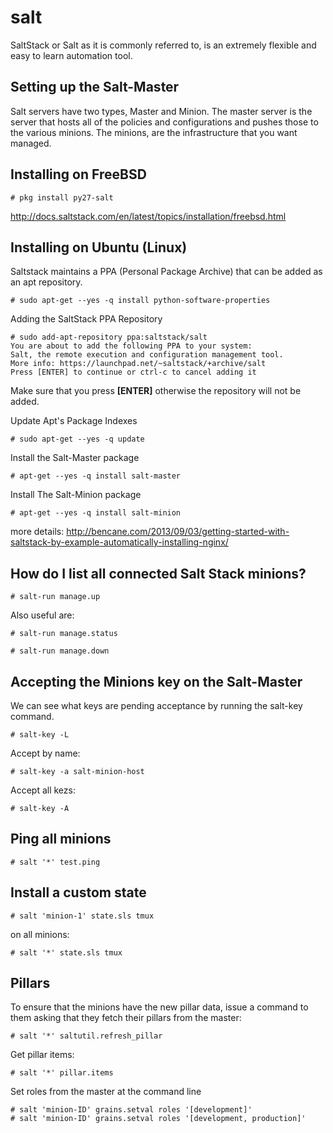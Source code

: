 salt
====

SaltStack or Salt as it is commonly referred to, is an extremely flexible and easy to learn automation tool.

Setting up the Salt-Master
--------------------------

Salt servers have two types, Master and Minion. The master server is the server that hosts all of the policies and configurations and pushes those to the various minions. The minions, are the infrastructure that you want managed.

Installing on FreeBSD
---------------------

    # pkg install py27-salt

http://docs.saltstack.com/en/latest/topics/installation/freebsd.html


Installing on Ubuntu (Linux)
----------------------------

Saltstack maintains a PPA (Personal Package Archive) that can be added as an apt repository.

    # sudo apt-get --yes -q install python-software-properties

Adding the SaltStack PPA Repository

    # sudo add-apt-repository ppa:saltstack/salt
    You are about to add the following PPA to your system:
    Salt, the remote execution and configuration management tool.
    More info: https://launchpad.net/~saltstack/+archive/salt
    Press [ENTER] to continue or ctrl-c to cancel adding it

Make sure that you press **[ENTER]** otherwise the repository will not be added.

Update Apt's Package Indexes

    # sudo apt-get --yes -q update

Install the Salt-Master package

    # apt-get --yes -q install salt-master

Install The Salt-Minion package

    # apt-get --yes -q install salt-minion


more details: http://bencane.com/2013/09/03/getting-started-with-saltstack-by-example-automatically-installing-nginx/


How do I list all connected Salt Stack minions?
-----------------------------------------------

    # salt-run manage.up

Also useful are:

    # salt-run manage.status

    # salt-run manage.down


Accepting the Minions key on the Salt-Master
--------------------------------------------

We can see what keys are pending acceptance by running the salt-key command.

    # salt-key -L

Accept by name:

    # salt-key -a salt-minion-host

Accept all kezs:

    # salt-key -A

Ping all minions
----------------

    # salt '*' test.ping

Install a custom state
----------------------

    # salt 'minion-1' state.sls tmux

on all minions:

    # salt '*' state.sls tmux

Pillars
-------

To ensure that the minions have the new pillar data, issue a command to them asking that they fetch their pillars from the master:

    # salt '*' saltutil.refresh_pillar

Get pillar items:

    # salt '*' pillar.items

Set roles from the master at the command line

    # salt 'minion-ID' grains.setval roles '[development]'
    # salt 'minion-ID' grains.setval roles '[development, production]'
